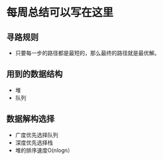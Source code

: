 # 每周总结可以写在这里

## 寻路规则

- 只要每一步的路径都是最短的，那么最终的路径就是最优解。

## 用到的数据结构

- 堆
- 队列

## 数据解构选择

- 广度优先选择队列
- 深度优先选择栈
- 堆的排序速度O(nlogn）